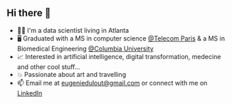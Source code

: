 ## Hi there 👋

- 👩‍🔬 I'm a data scientist living in Atlanta
- 🖥️ Graduated with a MS in computer science [@Telecom Paris](https://www.telecom-paris.fr/en/home) & a MS in Biomedical Engineering [@Columbia University](https://www.bme.columbia.edu/master-science-program)
- 📈 Interested in artificial intelligence, digital transformation, medecine and other cool stuff...
- 💥 Passionate about art and travelling
- 📫 Email me at eugeniedulout@gmail.com or connect with me on [LinkedIn](https://www.linkedin.com/in/eugeniedulout/)
